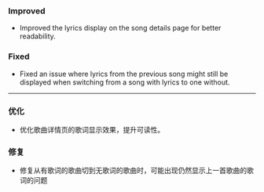 ### Improved

- Improved the lyrics display on the song details page for better readability.

### Fixed

- Fixed an issue where lyrics from the previous song might still be displayed when switching from a song with lyrics to one without.

---

### 优化

- 优化歌曲详情页的歌词显示效果，提升可读性。

### 修复

- 修复从有歌词的歌曲切到无歌词的歌曲时，可能出现仍然显示上一首歌曲的歌词的问题
